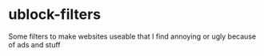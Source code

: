 # ublock-filters
Some filters to make websites useable that I find annoying or ugly because of ads and stuff
